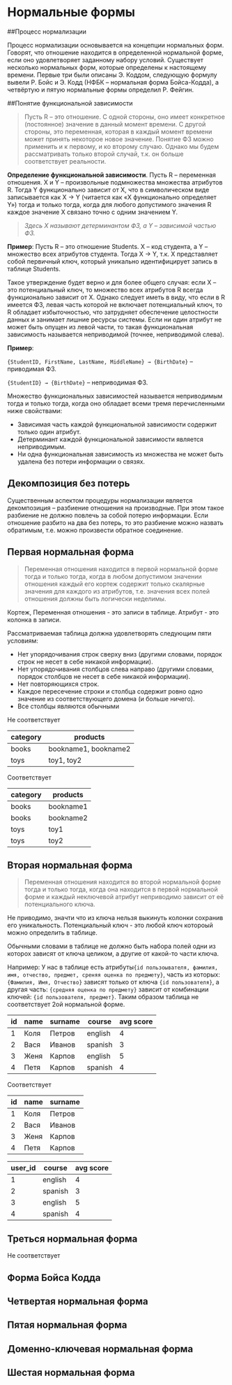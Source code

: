 # Нормальные формы

##Процесс нормализации

Процесс нормализации основывается на концепции нормальных форм. Говорят, что отношение находится в определенной нормальной форме, если оно удовлетворяет заданному набору условий. Существует несколько нормальных форм, которые определены к настоящему времени. Первые три были описаны Э. Коддом, следующую формулу вывели Р. Бойс и Э. Кодд (НФБК – нормальная форма Бойса-Кодда), а четвёртую и пятую нормальные формы определил Р. Фейгин.

##Понятие функциональной зависимости

> Пусть R – это отношение. С одной стороны, оно имеет конкретное (постоянное) значение в данный момент времени. С другой стороны, это переменная, которая в каждый момент времени может принять некоторое новое значение.
Понятие ФЗ можно применить и к первому, и ко второму случаю. Однако мы будем рассматривать только второй случай, т.к. он больше соответствует реальности.

__Определение функциональной зависимости__. Пусть R – переменная отношения. X и Y – произвольные подмножества множества атрибутов R. Тогда Y функционально зависит от X, что в символическом виде записывается как X → Y (читается как «X функционально определяет Y») тогда и только тогда, когда для любого допустимого значения R каждое значение X связано точно с одним значением Y.

> *Здесь X называют детерминантом ФЗ, а Y – зависимой частью ФЗ.*

__Пример__: Пусть R – это отношение Students. X – код студента, а Y – множество всех атрибутов студента. Тогда X → Y, т.к. X представляет собой первичный ключ, который уникально идентифицирует запись в таблице Students.

Такое утверждение будет верно и для более общего случая: если X – это потенциальный ключ, то множество всех атрибутов R всегда функционально зависит от X. Однако следует иметь в виду, что если в R имеется ФЗ, левая часть которой не включает потенциальный ключ, то R обладает избыточностью, что затрудняет обеспечение целостности данных и занимает лишние ресурсы системы. Если ни один атрибут не может быть опущен из левой части, то такая функциональная зависимость называется неприводимой (точнее, неприводимой слева).

__Пример__: 

`{StudentID, FirstName, LastName, MiddleName} → {BirthDate}` – приводимая ФЗ.

`{StudentID} → {BirthDate}` – неприводимая ФЗ.

Множество функциональных зависимостей называется неприводимым тогда и только тогда, когда оно обладает всеми тремя перечисленными ниже свойствами:
* Зависимая часть каждой функциональной зависимости содержит только один атрибут.
* Детерминант каждой функциональной зависимости является неприводимым.
* Ни одна функциональная зависимость из множества не может быть удалена без потери информации о связях.

## Декомпозиция без потерь

Существенным аспектом процедуры нормализации является декомпозиция – разбиение отношения на производные. При этом такое разбиение не должно повлечь за собой потерю информации. Если отношение разбито на два без потерь, то это разбиение можно назвать обратимым, т.е. можно произвести обратное соединение.

## Первая нормальная форма
> Переменная отношения находится в первой нормальной форме тогда и только тогда, когда в любом допустимом значении отношения каждый его кортеж содержит только скалярные значения для каждого из атрибутов, т.е. значения всех полей отношения должны быть логически неделимы.

Кортеж, Переменная отношения - это записи в таблице.
Атрибут - это колонка в записи.

Рассматриваемая таблица должна удовлетворять следующим пяти условиям:
* Нет упорядочивания строк сверху вниз (другими словами, порядок строк не несет в себе никакой информации).
* Нет упорядочивания столбцов слева направо (другими словами, порядок столбцов не несет в себе никакой информации).
* Нет повторяющихся строк.
* Каждое пересечение строки и столбца содержит ровно одно значение из соответствующего домена (и больше ничего).
* Все столбцы являются обычными

Не соответствует

category|products
---|---
books|bookname1, bookname2
toys|toy1, toy2

Соответствует

category|products
---|---
books|bookname1
books|bookname2
toys|toy1
toys|toy2

## Вторая нормальная форма
> Переменная отношения находится во второй нормальной форме тогда и только тогда, когда она находится в первой нормальной форме и каждый неключевой атрибут неприводимо зависит от её потенциального ключа.

Не приводимо, значти что из ключа нельзя выкинуть колонки сохранив его уникальность.
Потенциальный ключ - это любой ключ котороый можно определить в таблице.

Обычными словами в таблице не должно быть набора полей одни из которох зависят от ключа целиком, а другие от какой-то части ключа.

Например: У нас в таблице есть атрибуты`{id пользоывателя, фамилия, имя, отчество, предмет, среняя оценка по предмету}`, часть из которых: `{Фамилия, Имя, Отчество}` зависят только от ключа `{id пользователя}`, а другая часть: `{средняя оценка по предмету}` зависит от комбинации ключей: `{id пользователя, предмет}`. Таким образом таблица не соответствует 2ой нормальной форме.

id|name|surname|course|avg score
---|---|---|---|---
1|Коля|Петров|english|4
2|Вася|Иванов|spanish|3
3|Женя|Карпов|english|5
4|Петя|Карпов|spanish|4

Соответствует

id|name|surname
---|---|---
1|Коля|Петров
2|Вася|Иванов
3|Женя|Карпов
4|Петя|Карпов

user_id|course|avg score
---|---|---
1|english|4
2|spanish|3
3|english|5
4|spanish|4

## Треться нормальная форма

Не соответствует



## Форма Бойса Кодда
## Четвертая нормальная форма
## Пятая нормальная форма
## Доменно-ключевая нормальная форма 
## Шестая нормальная форма
